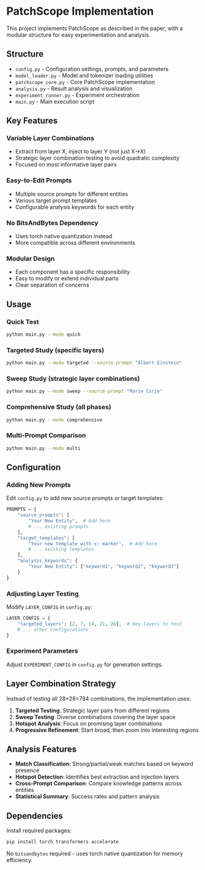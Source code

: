 # PatchScope Implementation

This project implements PatchScope as described in the paper, with a modular structure for easy experimentation and analysis.

## Structure

- `config.py` - Configuration settings, prompts, and parameters
- `model_loader.py` - Model and tokenizer loading utilities  
- `patchscope_core.py` - Core PatchScope implementation
- `analysis.py` - Result analysis and visualization
- `experiment_runner.py` - Experiment orchestration
- `main.py` - Main execution script

## Key Features

### Variable Layer Combinations
- Extract from layer X, inject to layer Y (not just X→X)
- Strategic layer combination testing to avoid quadratic complexity
- Focused on most informative layer pairs

### Easy-to-Edit Prompts
- Multiple source prompts for different entities
- Various target prompt templates
- Configurable analysis keywords for each entity

### No BitsAndBytes Dependency  
- Uses torch native quantization instead
- More compatible across different environments

### Modular Design
- Each component has a specific responsibility
- Easy to modify or extend individual parts
- Clear separation of concerns

## Usage

### Quick Test
```bash
python main.py --mode quick
```

### Targeted Study (specific layers)
```bash
python main.py --mode targeted --source-prompt "Albert Einstein"
```

### Sweep Study (strategic layer combinations)
```bash
python main.py --mode sweep --source-prompt "Marie Curie" 
```

### Comprehensive Study (all phases)
```bash
python main.py --mode comprehensive
```

### Multi-Prompt Comparison
```bash
python main.py --mode multi
```

## Configuration

### Adding New Prompts
Edit `config.py` to add new source prompts or target templates:

```python
PROMPTS = {
    "source_prompts": [
        "Your New Entity",  # Add here
        # ... existing prompts
    ],
    "target_templates": [
        "Your new template with x: marker",  # Add here
        # ... existing templates  
    ],
    "analysis_keywords": {
        "Your New Entity": ["keyword1", "keyword2", "keyword3"]
    }
}
```

### Adjusting Layer Testing
Modify `LAYER_CONFIG` in `config.py`:

```python
LAYER_CONFIG = {
    "targeted_layers": [2, 7, 14, 21, 26],  # Key layers to test
    # ... other configurations
}
```

### Experiment Parameters
Adjust `EXPERIMENT_CONFIG` in `config.py` for generation settings.

## Layer Combination Strategy

Instead of testing all 28×28=784 combinations, the implementation uses:

1. **Targeted Testing**: Strategic layer pairs from different regions
2. **Sweep Testing**: Diverse combinations covering the layer space
3. **Hotspot Analysis**: Focus on promising layer combinations
4. **Progressive Refinement**: Start broad, then zoom into interesting regions

## Analysis Features

- **Match Classification**: Strong/partial/weak matches based on keyword presence
- **Hotspot Detection**: Identifies best extraction and injection layers  
- **Cross-Prompt Comparison**: Compare knowledge patterns across entities
- **Statistical Summary**: Success rates and pattern analysis

## Dependencies

Install required packages:
```bash
pip install torch transformers accelerate
```

No `bitsandbytes` required - uses torch native quantization for memory efficiency.

